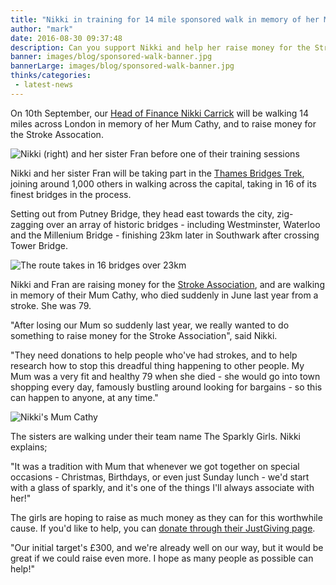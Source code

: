 ```yaml
---
title: "Nikki in training for 14 mile sponsored walk in memory of her Mum"
author: "mark"
date: 2016-08-30 09:37:48
description: Can you support Nikki and help her raise money for the Stroke Association?
banner: images/blog/sponsored-walk-banner.jpg
bannerLarge: images/blog/sponsored-walk-banner.jpg
thinks/categories: 
 - latest-news
---
```


On 10th September, our [Head of Finance Nikki Carrick](/is/nikki-carrick/) will be walking 14 miles across London in memory of her Mum Cathy, and to raise money for the Stroke Assocation.

![](images/blog/nikki-fran-sponsored-walk.jpg "Nikki (right) and her sister Fran before one of their training sessions")

Nikki and her sister Fran will be taking part in the [Thames Bridges Trek](http://www.thamespathchallenge.com/thames-bridges-trek), joining around 1,000 others in walking across the capital, taking in 16 of its finest bridges in the process.

Setting out from Putney Bridge, they head east towards the city, zig-zagging over an array of historic bridges - including Westminster, Waterloo and the Millenium Bridge - finishing 23km later in Southwark after crossing Tower Bridge.

![](images/blog/nikki-walk-route.jpg "The route takes in 16 bridges over 23km")

Nikki and Fran are raising money for the [Stroke Association](https://www.stroke.org.uk/), and are walking in memory of their Mum Cathy, who died suddenly in June last year from a stroke. She was 79.

"After losing our Mum so suddenly last year, we really wanted to do something to raise money for the Stroke Association", said Nikki.

"They need donations to help people who've had strokes, and to help research how to stop this dreadful thing happening to other people. My Mum was a very fit and healthy 79 when she died - she would go into town shopping every day, famously bustling around looking for bargains - so this can happen to anyone, at any time."

![](images/blog/cathy-carrick.jpg "Nikki's Mum Cathy")

The sisters are walking under their team name The Sparkly Girls. Nikki explains;

"It was a tradition with Mum that whenever we got together on special occasions - Christmas, Birthdays, or even just Sunday lunch - we'd start with a glass of sparkly, and it's one of the things I'll always associate with her!"

The girls are hoping to raise as much money as they can for this worthwhile cause. If you'd like to help, you can [donate through their JustGiving page](https://www.justgiving.com/fundraising/Fran-Nikki-Carrick).

"Our initial target's £300, and we're already well on our way, but it would be great if we could raise even more. I hope as many people as possible can help!"


